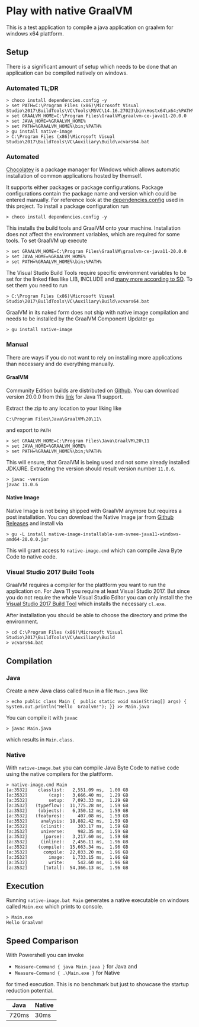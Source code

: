 # Play with native GraalVM

This is a test application to compile a java application on graalvm for windows x64 plattform.

## Setup

There is a significant amount of setup which needs to be done that an application can be compiled natively on windows.

### Automated TL;DR

    > choco install dependencies.config -y
    > set PATH=C:\Program Files (x86)\Microsoft Visual Studio\2017\BuildTools\VC\Tools\MSVC\14.16.27023\bin\Hostx64\x64;%PATH%
    > set GRAALVM_HOME=C:\Program Files\GraalVM\graalvm-ce-java11-20.0.0
    > set JAVA_HOME=%GRAALVM_HOME%
    > set PATH=%GRAALVM_HOME%\bin;%PATH%
    > gu install native-image
    > C:\Program Files (x86)\Microsoft Visual Studio\2017\BuildTools\VC\Auxiliary\Build\vcvars64.bat

### Automated

[Chocolatey](https://chocolatey.org/) is a package manager for Windows which allows automatic installation of common applications hosted by themself.

It supports either packages or package configurations. Package configurations contain the package name and version which could be entered manually. For reference look at the [dependencies.config](dependencies.config) used in this project. To install a package configuration run

    > choco install dependencies.config -y

This installs the build tools and GraalVM onto your machine. Installation does not affect the environment variables, which are required for some tools. To set GraalVM up execute

    > set GRAALVM_HOME=C:\Program Files\GraalVM\graalvm-ce-java11-20.0.0
    > set JAVA_HOME=%GRAALVM_HOME%
    > set PATH=%GRAALVM_HOME%\bin;%PATH%

The Visual Studio Build Tools require specific environment variables to be set for the linked files like LIB, INCLUDE and [many more according to SO](https://stackoverflow.com/a/59679967/2787159). To set them you need to run

    > C:\Program Files (x86)\Microsoft Visual Studio\2017\BuildTools\VC\Auxiliary\Build\vcvars64.bat

GraalVM in its naked form does not ship with native image compilation and needs to be installed by the GraalVM Component Updater `gu`

    > gu install native-image

### Manual

There are ways if you do not want to rely on installing more applications than necessary and do everything manually.

#### GraalVM

Community Edition builds are distributed on [Github](https://github.com/graalvm/graalvm-ce-builds/releases). You can download version 20.0.0 from this [link](https://github.com/graalvm/graalvm-ce-builds/releases/download/vm-20.0.0/graalvm-ce-java11-windows-amd64-20.0.0.zip) for Java 11 support. 

Extract the zip to any location to your liking like

    C:\Program Files\Java\GraalVM\20\11\

and export to `PATH`

    > set GRAALVM_HOME=C:\Program Files\Java\GraalVM\20\11
    > set JAVA_HOME=%GRAALVM_HOME%
    > set PATH=%GRAALVM_HOME%\bin;%PATH%

This will ensure, that GraalVM is being used and not some already installed JDK/JRE. Extracting the version should result version number `11.0.6`.

    > javac -version
    javac 11.0.6

#### Native Image

Native Image is not being shipped with GraalVM anymore but requires a post installation. You can download the Native Image jar from [Github Releases](https://github.com/graalvm/graalvm-ce-builds/releases/download/vm-20.0.0/native-image-installable-svm-java11-windows-amd64-20.0.0.jar) and install via

    > gu -L install native-image-installable-svm-svmee-java11-windows-amd64-20.0.0.jar

This will grant access to `native-image.cmd` which can compile Java Byte Code to native code.

### Visual Studio 2017 Build Tools

GraalVM requires a compiler for the plattform you want to run the application on. For Java 11 you require at least Visual Studio 2017. But since you do not require the whole Visual Studio Editor you can only install the the [Visual Studio 2017 Build Tool](https://my.visualstudio.com/Downloads?q=visual%20studio%202017&wt.mc_id=o~msft~vscom~older-downloads) which installs the necessary `cl.exe`.

After installation you should be able to choose the directory and prime the environment.

    > cd C:\Program Files (x86)\Microsoft Visual Studio\2017\BuildTools\VC\Auxiliary\Build
    > vcvars64.bat

## Compilation

### Java

Create a new Java class called `Main` in a file `Main.java` like

    > echo public class Main {  public static void main(String[] args) { System.out.println("Hello  Graalvm!"); }} >> Main.java

You can compile it with `javac`

    > javac Main.java

which results in `Main.class`.

### Native

With `native-image.bat` you can compile Java Byte Code to native code using the native compilers for the plattform.

    > native-image.cmd Main
    [a:3532]    classlist:   2,551.09 ms,  1.00 GB
    [a:3532]        (cap):   3,666.40 ms,  1.29 GB
    [a:3532]        setup:   7,093.33 ms,  1.29 GB
    [a:3532]   (typeflow):  11,775.28 ms,  1.59 GB
    [a:3532]    (objects):   6,350.12 ms,  1.59 GB
    [a:3532]   (features):     407.08 ms,  1.59 GB
    [a:3532]     analysis:  18,882.42 ms,  1.59 GB
    [a:3532]     (clinit):     303.17 ms,  1.59 GB
    [a:3532]     universe:     982.35 ms,  1.59 GB
    [a:3532]      (parse):   3,217.60 ms,  1.59 GB
    [a:3532]     (inline):   2,456.11 ms,  1.96 GB
    [a:3532]    (compile):  15,663.34 ms,  1.96 GB
    [a:3532]      compile:  22,033.20 ms,  1.96 GB
    [a:3532]        image:   1,733.15 ms,  1.96 GB
    [a:3532]        write:     542.60 ms,  1.96 GB
    [a:3532]      [total]:  54,366.13 ms,  1.96 GB

## Execution

Running `native-image.bat Main` generates a native executable on windows called `Main.exe` which prints to console.

    > Main.exe
    Hello Graalvm!

## Speed Comparison

With Powershell you can invoke

* `Measure-Command { java Main.java }` for Java and
* `Measure-Command { .\Main.exe }` for Native

for timed execution. This is no benchmark but just to showcase the startup reduction potential.

| Java | Native |
| ---- | ------ |
| 720ms | 30ms |
